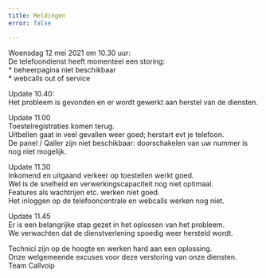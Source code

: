 ```yaml
---
title: Meldingen
error: false

---
```

Woensdag 12 mei 2021 om 10.30 uur:  
De telefoondienst heeft momenteel een storing:  
\* beheerpagina niet beschikbaar  
\* webcalls out of service

Update 10.40:  
Het probleem is gevonden en er wordt gewerkt aan herstel van de diensten.  
  
Update 11.00  
Toestelregistraties komen terug.   
Uitbellen gaat in veel gevallen weer goed; herstart evt je telefoon.   
De panel / Qaller zijn niet beschikbaar: doorschakelen van uw nummer is nog niet mogelijk.   
  
Update 11.30  
Inkomend en uitgaand verkeer op toestellen werkt goed.   
Wel is de snelheid en verwerkingscapaciteit nog niet optimaal.  
Features als wachtrijen etc. werken niet goed.   
Het inloggen op de telefooncentrale en webcalls werken nog niet.   
  
Update 11.45  
Er is een belangrijke stap gezet in het oplossen van het probleem.   
We verwachten dat de dienstverlening spoedig weer hersteld wordt. 

Technici zijn op de hoogte en werken hard aan een oplossing.  
Onze welgemeende excuses voor deze verstoring van onze diensten.  
Team Callvoip